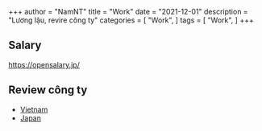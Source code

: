 
+++
author = "NamNT"
title = "Work"
date = "2021-12-01"
description = "Lương lậu, revire công ty"
categories = [
    "Work",
]
tags = [
    "Work",
]
+++

## Salary
https://opensalary.jp/

## Review công ty
* [Vietnam](https://reviewcongty.com/)
* [Japan](https://en-hyouban.com/)